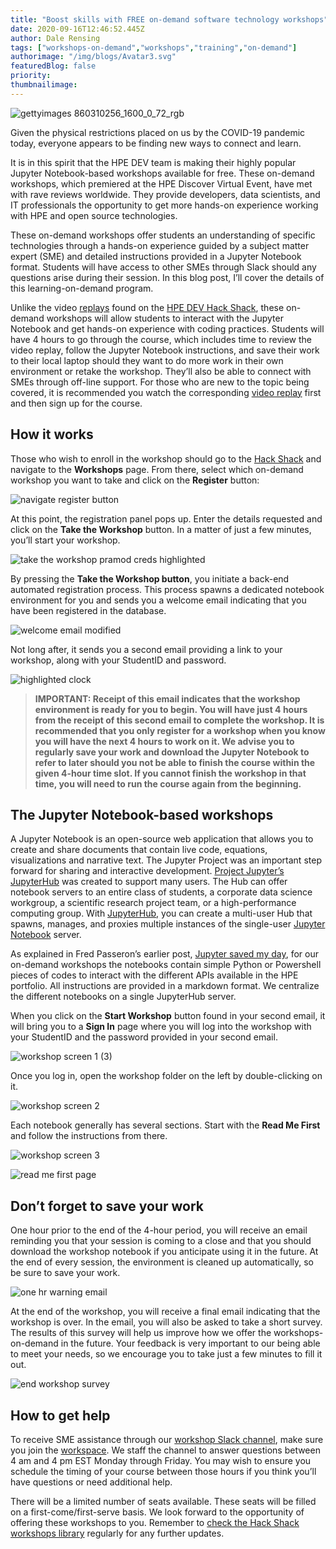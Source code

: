 ```yaml
---
title: "Boost skills with FREE on-demand software technology workshops"
date: 2020-09-16T12:46:52.445Z
author: Dale Rensing 
tags: ["workshops-on-demand","workshops","training","on-demand"]
authorimage: "/img/blogs/Avatar3.svg"
featuredBlog: false
priority:
thumbnailimage:
---
```

![gettyimages 860310256_1600_0_72_rgb](https://hpe-developer-portal.s3.amazonaws.com/uploads/media/2020/7/gettyimages-860310256_1600_0_72_rgb-1600260582799.JPG)

Given the physical restrictions placed on us by the COVID-19 pandemic today, everyone appears to be finding new ways to connect and learn.

It is in this spirit that the HPE DEV team is making their highly popular Jupyter Notebook-based workshops available for free. These on-demand workshops, which premiered at the HPE Discover Virtual Event, have met with rave reviews worldwide. They provide developers, data scientists, and IT professionals the opportunity to get more hands-on experience working with HPE and open source technologies.

These on-demand workshops offer students an understanding of specific technologies through a hands-on experience guided by a subject matter expert (SME) and detailed instructions provided in a Jupyter Notebook format. Students will have access to other SMEs through Slack should any questions arise during their session. In this blog post, I’ll cover the details of this learning-on-demand program.

Unlike the video [replays](https://hackshack.hpedev.io/replays/0) found on the [HPE DEV Hack Shack](https://hackshack.hpedev.io/), these on-demand workshops will allow students to interact with the Jupyter Notebook and get hands-on experience with coding practices. Students will have 4 hours to go through the course, which includes time to review the video replay, follow the Jupyter Notebook instructions, and save their work to their local laptop should they want to do more work in their own environment or retake the workshop. They’ll also be able to connect with SMEs through off-line support. For those who are new to the topic being covered, it is recommended you watch the corresponding [video replay](https://hackshack.hpedev.io/replays/0) first and then sign up for the course.

## How it works

Those who wish to enroll in the workshop should go to the [Hack Shack](https://hackshack.hpedev.io/) and navigate to the **Workshops** page. From there, select which on-demand workshop you want to take and click on the **Register** button:


![navigate register button](https://hpe-developer-portal.s3.amazonaws.com/uploads/media/2020/7/navigate-register-button-1600260600088.png)

At this point, the registration panel pops up. 
Enter the details requested and click on the **Take the Workshop** button. In a matter of just a few minutes, you’ll start your workshop.


![take the workshop pramod creds highlighted](https://hpe-developer-portal.s3.amazonaws.com/uploads/media/2020/7/take-the-workshop-pramod-creds-highlighted-1600260627823.png)

By pressing the **Take the Workshop button**, you initiate a back-end automated registration process. This process spawns a dedicated notebook environment for you and sends you a welcome email indicating that you have been registered in the database. 

![welcome email modified](https://hpe-developer-portal.s3.amazonaws.com/uploads/media/2020/7/welcome-email-modified-1600260633309.png)

Not long after, it sends you a second email providing a link to your workshop, along with your StudentID and password.

![highlighted clock](https://hpe-developer-portal.s3.amazonaws.com/uploads/media/2020/7/highlighted-clock-1600260594291.jpg)

> **IMPORTANT: Receipt of this email indicates that the workshop environment is ready for you to begin. You will have just 4 hours from the receipt of this second email to complete the workshop. It is recommended that you only register for a workshop when you know you will have the next 4 hours to work on it. We advise you to regularly save your work and download the Jupyter Notebook to refer to later should you not be able to finish the course within the given 4-hour time slot. If you cannot finish the workshop in that time, you will need to run the course again from the beginning.**

## The Jupyter Notebook-based workshops

A Jupyter Notebook is an open-source web application that allows you to create and share documents that contain live code, equations, visualizations and narrative text. The Jupyter Project was an important step forward for sharing and interactive development.  [Project Jupyter’s](https://jupyter.org/index.html) [JupyterHub](https://jupyterhub.readthedocs.io/en/stable/) was created to support many users. The Hub can offer notebook servers to an entire class of students, a corporate data science workgroup, a scientific research project team, or a high-performance computing group. With [JupyterHub](https://github.com/jupyterhub/jupyterhub), you can create a multi-user Hub that spawns, manages, and proxies multiple instances of the single-user [Jupyter Notebook](https://mybinder.org/v2/gh/ipython/ipython-in-depth/master?filepath=binder/Index.ipynb) server.

As explained in Fred Passeron’s earlier post, [Jupyter saved my day](https://developer.hpe.com/blog/jupyter-saved-my-day), for our on-demand workshops the notebooks contain simple Python or Powershell pieces of codes to interact with the different APIs available in the HPE portfolio. All instructions are provided in a markdown format. We centralize the different notebooks on a single JupyterHub server. 

When you click on the **Start Workshop** button found in your second email, it will bring you to a **Sign In** page where you will log into the workshop with your StudentID and the password provided in your second email.


![workshop screen 1 (3)](https://hpe-developer-portal.s3.amazonaws.com/uploads/media/2020/7/workshop-screen-1-3-1600260638100.png)

Once you log in, open the workshop folder on the left by double-clicking on it. 

![workshop screen 2](https://hpe-developer-portal.s3.amazonaws.com/uploads/media/2020/7/workshop-screen-2-1600260642513.png)

Each notebook generally has several sections. Start with the **Read Me First** and follow the instructions from there.

![workshop screen 3](https://hpe-developer-portal.s3.amazonaws.com/uploads/media/2020/7/workshop-screen-3-1600260646340.png)



![read me first page](https://hpe-developer-portal.s3.amazonaws.com/uploads/media/2020/7/read-me-first-page-1600260610550.png)

## Don’t forget to save your work 

One hour prior to the end of the 4-hour period, you will receive an email reminding you that your session is coming to a close and that you should download the workshop notebook if you anticipate using it in the future. At the end of every session, the environment is cleaned up automatically, so be sure to save your work.


![one hr warning email](https://hpe-developer-portal.s3.amazonaws.com/uploads/media/2020/7/one-hr-warning-email-1600260622217.png)

At the end of the workshop, you will receive a final email indicating that the workshop is over. In the email, you will also be asked to take a short survey. The results of this survey will help us improve how we offer the workshops-on-demand in the future. Your feedback is very important to our being able to meet your needs, so we encourage you to take just a few minutes to fill it out.

![end workshop survey](https://hpe-developer-portal.s3.amazonaws.com/uploads/media/2020/7/end-workshop-survey-1600260589980.png)

## How to get help

To receive SME assistance through our [workshop Slack channel](https://hpedev.slack.com/archives/C01B60X8SSD), make sure you join the [workspace](https://slack.hpedev.io/). We staff the channel to answer questions between 4 am and 4 pm EST Monday through Friday. You may wish to ensure you schedule the timing of your course between those hours if you think you’ll have questions or need additional help.

There will be a limited number of seats available. These seats will be filled on a first-come/first-serve basis. We look forward to the opportunity of offering these workshops to you. Remember to [check the Hack Shack workshops library](https://hackshack.hpedev.io/workshops) regularly for any further updates.
